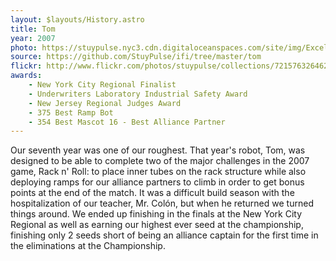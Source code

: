 ```yaml
---
layout: $layouts/History.astro
title: Tom
year: 2007
photo: https://stuypulse.nyc3.cdn.digitaloceanspaces.com/site/img/Excelsior.JPG
source: https://github.com/StuyPulse/ifi/tree/master/tom
flickr: http://www.flickr.com/photos/stuypulse/collections/72157632646273578/
awards:
    - New York City Regional Finalist
    - Underwriters Laboratory Industrial Safety Award
    - New Jersey Regional Judges Award
    - 375 Best Ramp Bot
    - 354 Best Mascot 16 - Best Alliance Partner
---
```

Our seventh year was one of our roughest. That year's robot, Tom, was designed to be able to complete two of the major challenges in the 2007 game, Rack n' Roll: to place inner tubes on the rack structure while also deploying ramps for our alliance partners to climb in order to get bonus points at the end of the match. It was a difficult build season with the hospitalization of our teacher, Mr. Colón, but when he returned we turned things around. We ended up finishing in the finals at the New York City Regional as well as earning our highest ever seed at the championship, finishing only 2 seeds short of being an alliance captain for the first time in the eliminations at the Championship.

